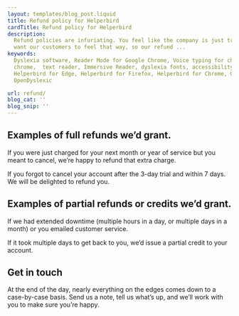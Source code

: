 ```yaml
---
layout: templates/blog_post.liquid
title: Refund policy for Helperbird
cardTitle: Refund policy for Helperbird
description:
  Refund policies are infuriating. You feel like the company is just trying to rip you off. We never
  want our customers to feel that way, so our refund ...
keywords:
  Dyslexia software, Reader Mode for Google Chrome, Voice typing for chrome, Text to speech for
  chrome,  text reader, Immersive Reader, dyslexia fonts, accessibility software, dyslexia software,
  Helperbird for Edge, Helperbird for Firefox, Helperbird for Chrome, Opendyslexic for Chrome,
  OpenDyslexic

url: refund/
blog_cat: ''
blog_snip: ''
---
```


## Examples of full refunds we’d grant.

If you were just charged for your next month or year of service but you meant to cancel, we’re happy
to refund that extra charge.

If you forgot to cancel your account after the 3-day trial and within 7 days. We will be delighted
to refund you.

## Examples of partial refunds or credits we’d grant.

If we had extended downtime (multiple hours in a day, or multiple days in a month) or you emailed
customer service.

If it took multiple days to get back to you, we’d issue a partial credit to your account.

## Get in touch

At the end of the day, nearly everything on the edges comes down to a case-by-case basis. Send us a
note, tell us what’s up, and we’ll work with you to make sure you’re happy.

